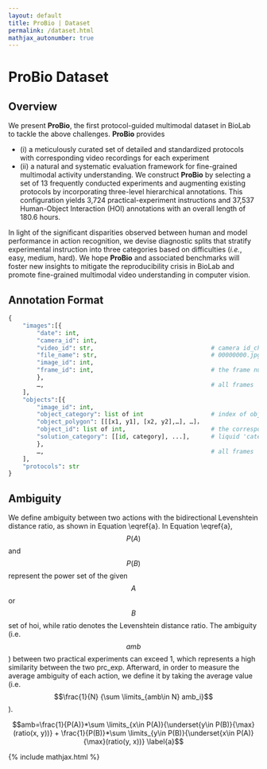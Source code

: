 ```yaml
---
layout: default
title: ProBio | Dataset
permalink: /dataset.html
mathjax_autonumber: true
---
```



# ProBio Dataset

## Overview
We present **ProBio**, the first protocol-guided multimodal dataset in BioLab to tackle the above challenges. **ProBio** provides 
- (i) a meticulously curated set of detailed and standardized protocols with corresponding video recordings for each experiment
- (ii) a natural and systematic evaluation framework for fine-grained multimodal activity understanding.
We construct **ProBio** by selecting a set of 13 frequently conducted experiments and augmenting existing protocols by incorporating three-level hierarchical annotations. This configuration yields 3,724 practical-experiment instructions and 37,537 Human-Object Interaction (HOI) annotations with an overall length of 180.6 hours. 

In light of the significant disparities observed between human and model performance in action recognition, we devise diagnostic splits that stratify experimental instruction into three categories based on difficulties (*i.e.*, easy, medium, hard). We hope **ProBio** and associated benchmarks will foster new insights to mitigate the reproducibility crisis in BioLab and promote fine-grained multimodal video understanding in computer vision.


## Annotation Format


```python
{
    "images":[{
        "date": int, 
        "camera_id": int,
        "video_id": str,                                 # camera id_challenge id_task_id
        "file_name": str,                                # 00000000.jpg
        "image_id": int,                      
        "frame_id": int,                                 # the frame number of the given video
        }, 
        …,                                               # all frames
    ],
    "objects":[{
        "image_id": int, 
        "object_category": list of int                   # index of object_list,
        "object_polygon": [[[x1, y1], [x2, y2],…], …]， 
        "object_id": list of int,                        # the corresponding id in 'object_polygon'
        "solution_category": [[id, category], ...],      # liquid 'category' in the 'id'th object
        },
        …,                                               # all frames
    ],
    "protocols": str
}
```

## Ambiguity

We define ambiguity between two actions with the bidirectional Levenshtein distance ratio, as shown in Equation \eqref{a}. In Equation \eqref{a}, $$P(A)$$ and $$P(B)$$ represent the power set of the given $$A$$ or $$B$$ set of hoi, while ratio denotes the Levenshtein distance ratio. The ambiguity (i.e. $$amb$$) between two practical experiments can exceed 1, which represents a high similarity between the two prc\_exp. Afterward, in order to measure the average ambiguity of each action, we define it by taking the average value (i.e. $$\frac{1}{N} {\sum \limits_{amb\in N} amb_i}$$).


$$amb=\frac{1}{P(A)}*\sum \limits_{x\in P(A)}{\underset{y\in P(B)}{\max}(ratio(x, y))} + \frac{1}{P(B)}*\sum \limits_{y\in P(B)}{\underset{x\in P(A)}{\max}(ratio(y, x))} \label{a}$$




{% include mathjax.html %}



